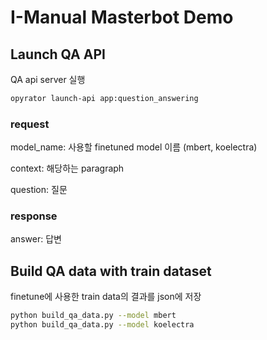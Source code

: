 # I-Manual Masterbot Demo

## Launch QA API

QA api server 실행

```bash
opyrator launch-api app:question_answering
```

### request

model_name: 사용할 finetuned model 이름 (mbert, koelectra)

context: 해당하는 paragraph

question: 질문

### response

answer: 답변

## Build QA data with train dataset

finetune에 사용한 train data의 결과를 json에 저장

```bash
python build_qa_data.py --model mbert
python build_qa_data.py --model koelectra
```
